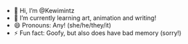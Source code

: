 - 👋 Hi, I’m @Kewimintz
- 🌱 I’m currently learning art, animation and writing!
- 😄 Pronouns: Any! (she/he/they/it)
- ⚡ Fun fact: Goofy, but also does have bad memory (sorry!)

<!---
Kewimintz/Kewimintz is a ✨ special ✨ repository because its `README.md` (this file) appears on your GitHub profile.
You can click the Preview link to take a look at your changes.
--->
